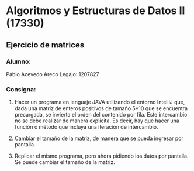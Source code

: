 # Algoritmos y Estructuras de Datos II (17330)
## Ejercicio de matrices

### Alumno:
Pablo Acevedo Areco
Legajo: 1207827

### Consigna:

1. Hacer un programa en lenguaje JAVA utilizando el entorno IntelliJ que, dada una matriz de enteros positivos de tamaño 5*10 que se encuentra precargada, se invierta el orden del contenido por fila. Este intercambio no se debe realizar de manera explícita. Es decir, hay que hacer una función o método que incluya una iteración de intercambio. 

2. Cambiar el tamaño de la matriz, de manera que se pueda ingresar por pantalla. 

3. Replicar el mismo programa, pero ahora pidiendo los datos por pantalla. Se puede cambiar el tamaño de la matriz.